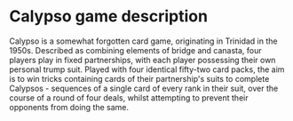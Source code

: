 # Calypso game description

Calypso is a somewhat forgotten card game, originating in Trinidad in the 1950s.
Described as combining elements of bridge and canasta, four players play in fixed partnerships, with each player possessing their own personal trump suit.
Played with four identical fifty-two card packs, the aim is to win tricks containing cards of their partnership's suits to complete Calypsos - sequences of a single card of every rank in their suit, over the course of a round of four deals, whilst attempting to prevent their opponents from doing the same.
